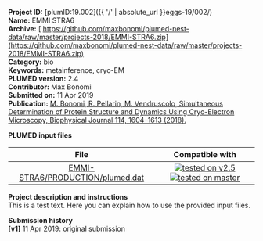 **Project ID:** [plumID:19.002]({{ '/' | absolute_url }}eggs-19/002/)  
**Name:**  EMMI STRA6  
**Archive:** [ https://github.com/maxbonomi/plumed-nest-data/raw/master/projects-2018/EMMI-STRA6.zip](https://github.com/maxbonomi/plumed-nest-data/raw/master/projects-2018/EMMI-STRA6.zip)  
**Category:**  bio  
**Keywords:**  metainference, cryo-EM  
**PLUMED version:**  2.4  
**Contributor:**  Max Bonomi  
**Submitted on:** 11 Apr 2019  
**Publication:** [M. Bonomi, R. Pellarin, M. Vendruscolo, Simultaneous Determination of Protein Structure and Dynamics Using Cryo-Electron Microscopy, Biophysical Journal 114, 1604–1613 (2018).](http://dx.doi.org/10.1016/j.bpj.2018.02.028)  
  
**PLUMED input files**  
  
| File     | Compatible with |  
|:--------:|:--------:|  
| [EMMI-STRA6/PRODUCTION/plumed.dat](./data/EMMI-STRA6/PRODUCTION/plumed.dat.md) |  [![tested on v2.5](https://img.shields.io/badge/v2.5-failed-red.svg)](data/EMMI-STRA6/PRODUCTION/plumed.dat.plumed.stderr) [![tested on master](https://img.shields.io/badge/master-passing-green.svg)](data/EMMI-STRA6/PRODUCTION/plumed.dat.plumed_master.stderr) |  
  
**Project description and instructions**  
This is a test text. Here you can explain how to use the provided input files.

  
**Submission history**  
**[v1]** 11 Apr 2019: original submission  
